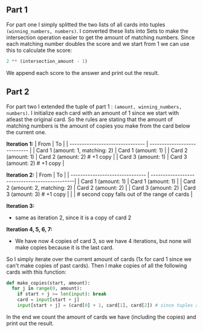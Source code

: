## Part 1

For part one I simply splitted the two lists of all cards into tuples `(winning_numbers, numbers)`. I converted these lists into Sets to make the intersection operation easier to get the amount of matching numbers. Since each matching number doubles the score and we start from 1 we can use this to calculate the score:

```python
2 ** (intersection_amount - 1)
```

We append each score to the answer and print out the result.

## Part 2

For part two I extended the tuple of part 1 : `(amount, winning_numbers, numbers)`. I initialize each card with an amount of 1 since we start with atleast the original card. So the rules are stating that the amount of matching numbers is the amount of copies you make from the card below the current one.

**Iteration 1:**
| From                            | To                           |
| ------------------------------- | ---------------------------- |
| Card 1 (amount: 1, matching: 2) | Card 1 (amount: 1)           |
| Card 2 (amount: 1)              | Card 2 (amount: 2) # +1 copy |
| Card 3 (amount: 1)              | Card 3 (amount: 2) # +1 copy |


**Iteration 2:**
| From                            | To                                            |
| ------------------------------- | ----------------------------------------------|
| Card 1 (amount: 1)              | Card 1 (amount: 1)                            |
| Card 2 (amount: 2, matching: 2) | Card 2 (amount: 2)                            |
| Card 3 (amount: 2)              | Card 3 (amount: 3) # +1 copy                  |
|                                 | # second copy falls out of the range of cards |

**Iteration 3:**
- same as iteration 2, since it is a copy of card 2

**Iteration 4, 5, 6, 7:**
- We have now 4 copies of card 3, so we have 4 iterations, but none will make copies because it is the last card.

So I simply iterate over the current amount of cards (1x for card 1 since we can't make copies of past cards). Then I make copies of all the following cards with this function:

```python
def make_copies(start, amount):
  for j in range(0, amount):
    if start + j >= len(input): break
    card = input[start + j]
    input[start + j] = (card[0] + 1, card[1], card[2]) # since tuples are immutable we have to create a new one with the copy added
```

In the end we count the amount of cards we have (including the copies) and print out the result.
